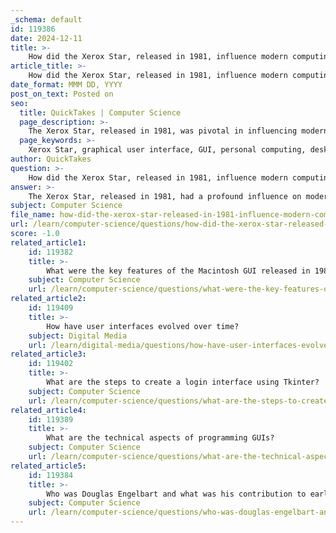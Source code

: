 ```yaml
---
_schema: default
id: 119386
date: 2024-12-11
title: >-
    How did the Xerox Star, released in 1981, influence modern computing?
article_title: >-
    How did the Xerox Star, released in 1981, influence modern computing?
date_format: MMM DD, YYYY
post_on_text: Posted on
seo:
  title: QuickTakes | Computer Science
  page_description: >-
    The Xerox Star, released in 1981, was pivotal in influencing modern computing through its introduction of the graphical user interface, mouse navigation, iconography, and networking solutions, shaping user-friendly computing experiences.
  page_keywords: >-
    Xerox Star, graphical user interface, GUI, personal computing, desktop metaphor, pointing device, mouse, iconography, networking, office automation, legacy, impact, innovation
author: QuickTakes
question: >-
    How did the Xerox Star, released in 1981, influence modern computing?
answer: >-
    The Xerox Star, released in 1981, had a profound influence on modern computing, particularly through its introduction of the graphical user interface (GUI). Here are some key aspects of its impact:\n\n1. **Introduction of GUI Elements**: The Xerox Star was the first commercial personal computer to incorporate a fully developed GUI, which included windows, menus, icons, and folders. This design significantly improved computer accessibility and user-friendliness, moving away from the command-line interfaces that were prevalent at the time. The use of a desktop metaphor allowed users to interact with the computer in a more intuitive manner.\n\n2. **Pointing Device**: The Star utilized a two-button mouse, which enabled users to navigate the interface more efficiently. This innovation laid the groundwork for the widespread adoption of pointing devices in personal computing, influencing systems like MacOS, Unix, and Linux.\n\n3. **Iconography**: The design of icons was a major feature of the Xerox Star. Norm Cox, a graphic designer at Xerox, created the first document and folder icons, which served as real-world metaphors for digital files and directories. This visual representation made it easier for users to understand and manage their files.\n\n4. **Networking and Office Automation**: The Xerox Star also introduced concepts such as Ethernet networking, file servers, print servers, and email, which became standard in modern office environments. This focus on office automation helped shape the way computers were used in business settings.\n\n5. **Legacy and Influence**: Although the Xerox Star was not commercially successful, its design principles and innovations became the blueprint for future operating systems and personal computers. The concepts introduced by the Star have been integrated into various modern computing systems, making it a pivotal moment in the evolution of user interfaces.\n\nIn summary, the Xerox Star's introduction of a comprehensive graphical user interface, along with its innovative use of icons and networking capabilities, significantly influenced the design and functionality of modern computing systems, making them more accessible and user-friendly.
subject: Computer Science
file_name: how-did-the-xerox-star-released-in-1981-influence-modern-computing.md
url: /learn/computer-science/questions/how-did-the-xerox-star-released-in-1981-influence-modern-computing
score: -1.0
related_article1:
    id: 119382
    title: >-
        What were the key features of the Macintosh GUI released in 1984?
    subject: Computer Science
    url: /learn/computer-science/questions/what-were-the-key-features-of-the-macintosh-gui-released-in-1984
related_article2:
    id: 119409
    title: >-
        How have user interfaces evolved over time?
    subject: Digital Media
    url: /learn/digital-media/questions/how-have-user-interfaces-evolved-over-time
related_article3:
    id: 119402
    title: >-
        What are the steps to create a login interface using Tkinter?
    subject: Computer Science
    url: /learn/computer-science/questions/what-are-the-steps-to-create-a-login-interface-using-tkinter
related_article4:
    id: 119389
    title: >-
        What are the technical aspects of programming GUIs?
    subject: Computer Science
    url: /learn/computer-science/questions/what-are-the-technical-aspects-of-programming-guis
related_article5:
    id: 119384
    title: >-
        Who was Douglas Engelbart and what was his contribution to early GUI development?
    subject: Computer Science
    url: /learn/computer-science/questions/who-was-douglas-engelbart-and-what-was-his-contribution-to-early-gui-development
---
```


&nbsp;